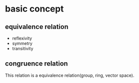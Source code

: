 
# basic concept
## equivalence relation
 - reflexivity
 - symmetry
 - transitivity

## congruence relation
This relation is a equivalence relation(group, ring, vector space).
